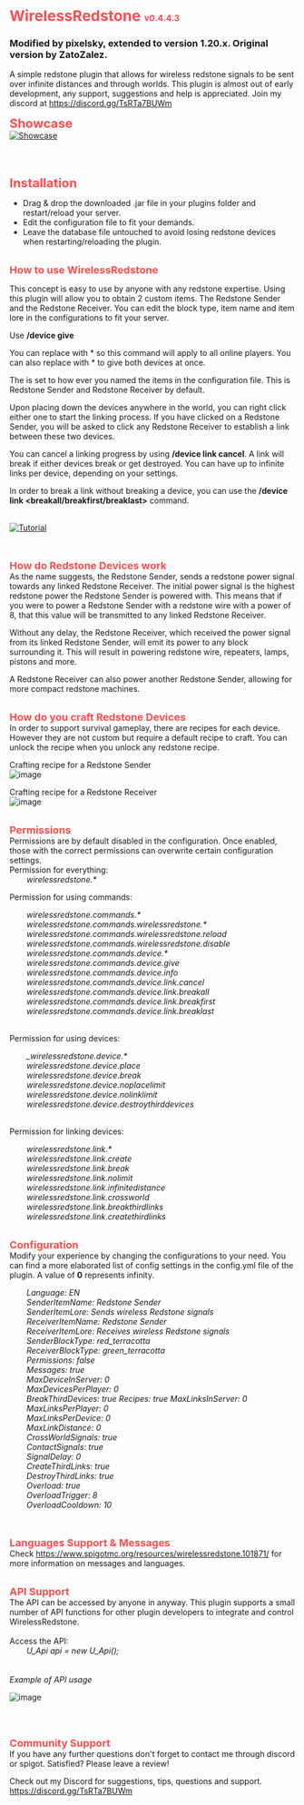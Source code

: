 # <span style="color: #ff4d4d"><b><span style="font-size: 26px">WirelessRedstone </span></b><span style="font-size: 15px">v0.4.4.3</span></span><br>
### Modified by pixelsky, extended to version 1.20.x. Original version by ZatoZalez.
A simple redstone plugin that allows for wireless redstone signals to be sent over infinite distances and through worlds. This plugin is almost out of early development, any support, suggestions and help is appreciated. Join my discord at <a href="https://discord.gg/TsRTa7BUWm" target="_blank" class="externalLink" rel="nofollow">https://discord.gg/TsRTa7BUWm
</a><br>


<b><span style="font-size: 22px"><span style="color: #ff4d4d">Showcase</span></span></b><br>
[![Showcase](https://img.youtube.com/vi/I6f77D2jJmU/0.jpg)](https://www.youtube.com/watch?v=I6f77D2jJmU)

<br>
<br>

<b><span style="font-size: 22px"><span style="color: #ff4d4d">Installation</span></span></b><br>
<ul>
<li>Drag &amp; drop the downloaded .jar file in your plugins folder and restart/reload your server.</li>
<li>Edit the configuration file to fit your demands.</li>
<li>Leave the database file untouched to avoid losing redstone devices when restarting/reloading the plugin.</li>
</ul>
<br>
<b><span style="font-size: 18px"><span style="color: #ff4d4d">
How to use WirelessRedstone</span></span></b><br>

This concept is easy to use by anyone with any redstone expertise. Using this plugin will allow you to obtain 2 custom items. The Redstone Sender and the Redstone Receiver. You can edit the block type, item name and item lore in the configurations to fit your server.

Use **/device give <player> <device> <amount>**

You can replace _<player>_ with * so this command will apply to all online players. You can also replace _<device>_ with * to give both devices at once.

The _<device>_ is set to how ever you named the items in the configuration file. This is Redstone Sender and Redstone Receiver by default.

Upon placing down the devices anywhere in the world, you can right click either one to start the linking process. If you have clicked on a Redstone Sender, you will be asked to click any Redstone Receiver to establish a link between these two devices.

You can cancel a linking progress by using **/device link cancel**. A link will break if either devices break or get destroyed. You can have up to infinite links per device, depending on your settings.

In order to break a link without breaking a device, you can use the **/device link <breakall/breakfirst/breaklast>** command.
<br>
<br>

[![Tutorial](https://img.youtube.com/vi/O5CvW6SY454/0.jpg)](https://www.youtube.com/watch?v=O5CvW6SY454)

<br>
<br>
<b><span style="font-size: 18px"><span style="color: #ff4d4d">How do Redstone Devices work</span></span></b><br>
As the name suggests, the Redstone Sender, sends a redstone power signal towards any linked Redstone Receiver. The initial power signal is the highest redstone power the Redstone Sender is powered with.
This means that if you were to power a Redstone Sender with a redstone wire with a power of 8, that this value will be transmitted to any linked Redstone Receiver.

Without any delay, the Redstone Receiver, which received the power signal from its linked Redstone Sender, will emit its power to any block surrounding it. This will result in powering redstone wire, repeaters, lamps, pistons and more.

A Redstone Receiver can also power another Redstone Sender, allowing for more compact redstone machines.
<br>
<br>

<b><span style="font-size: 18px"><span style="color: #ff4d4d">How do you craft Redstone Devices</span></span></b><br>
In order to support survival gameplay, there are recipes for each device. However they are not custom but require a default recipe to craft. You can unlock the recipe when you unlock any redstone recipe.

Crafting recipe for a Redstone Sender<br>
![image](https://cdn.discordapp.com/attachments/972457153979875330/1040093579906928660/crafting-grid.png)

Crafting recipe for a Redstone Receiver<br>
![image](https://cdn.discordapp.com/attachments/972457153979875330/1040093541013143602/crafting-grid_1.png)

<br>
<b><span style="font-size: 18px"><span style="color: #ff4d4d">Permissions</span></span></b><br>
Permissions are by default disabled in the configuration. Once enabled, those with the correct permissions can overwrite certain configuration settings.
<br>
Permission for everything:<div style="padding-left: 30px"><i>
wirelessredstone.*
</i>&ZeroWidthSpace;</div>

Permission for using commands:<br>
<div style="padding-left: 30px"><i>
wirelessredstone.commands.*<br>
wirelessredstone.commands.wirelessredstone.*<br>
wirelessredstone.commands.wirelessredstone.reload<br>
wirelessredstone.commands.wirelessredstone.disable<br>
wirelessredstone.commands.device.*<br>
wirelessredstone.commands.device.give<br>
wirelessredstone.commands.device.info<br>
wirelessredstone.commands.device.link.cancel<br>
wirelessredstone.commands.device.link.breakall<br>
wirelessredstone.commands.device.link.breakfirst<br>
wirelessredstone.commands.device.link.breaklast<br>
</i>&ZeroWidthSpace;</div>

Permission for using devices:<br>
<div style="padding-left: 30px"><i>
_wirelessredstone.device.*<br>
wirelessredstone.device.place<br>
wirelessredstone.device.break<br>
wirelessredstone.device.noplacelimit<br>
wirelessredstone.device.nolinklimit<br>
wirelessredstone.device.destroythirddevices<br>
</i>&ZeroWidthSpace;</div>

Permission for linking devices:<br>
<div style="padding-left: 30px"><i>
wirelessredstone.link.*<br>
wirelessredstone.link.create<br>
wirelessredstone.link.break<br>
wirelessredstone.link.nolimit<br>
wirelessredstone.link.infinitedistance<br>
wirelessredstone.link.crossworld<br>
wirelessredstone.link.breakthirdlinks<br>
wirelessredstone.link.createthirdlinks<br>
</i>&ZeroWidthSpace;</div>

<b><span style="font-size: 18px"><span style="color: #ff4d4d">Configuration</span></span></b><br>
Modify your experience by changing the configurations to your need. You can find a more elaborated list of config settings in the config.yml file of the plugin.
A value of **0** represents infinity.
<br>
<div style="padding-left: 30px"><i>
Language: EN<br>
SenderItemName: Redstone Sender<br>
SenderItemLore: Sends wireless Redstone signals<br>
ReceiverItemName: Redstone Sender<br>
ReceiverItemLore: Receives wireless Redstone signals<br>
SenderBlockType: red_terracotta<br>
ReceiverBlockType: green_terracotta<br>
Permissions: false<br>
Messages: true<br>
MaxDeviceInServer: 0<br>
MaxDevicesPerPlayer: 0<br>
BreakThirdDevices: true
Recipes: true
MaxLinksInServer: 0<br>
MaxLinksPerPlayer: 0<br>
MaxLinksPerDevice: 0<br>
MaxLinkDistance: 0<br>
CrossWorldSignals: true<br>
ContactSignals: true<br>
SignalDelay: 0<br>
CreateThirdLinks: true<br>
DestroyThirdLinks: true<br>
Overload: true<br>
OverloadTrigger: 8<br>
OverloadCooldown: 10<br>
</i>&ZeroWidthSpace;</div>
<br>

<b><span style="font-size: 18px"><span style="color: #ff4d4d">Languages Support & Messages</span></span></b><br>
Check
https://www.spigotmc.org/resources/wirelessredstone.101871/
for more information on messages and languages.

<br>
<b><span style="font-size: 18px"><span style="color: #ff4d4d">API Support</span></span></b><br>
The API can be accessed by anyone in anyway. This plugin supports a small number of API functions for other plugin developers to integrate and control WirelessRedstone.<br>
<br>
Access the API:<br>
<div style="padding-left: 30px"><i>
U_Api api = new U_Api();
</i>&ZeroWidthSpace;</div>
<br>
<br>
<i>Example of API usage</i><br>

![image](https://i.ibb.co/ySgbTN1/api.png)

<br>
<br>

<b><span style="font-size: 18px"><span style="color: #ff4d4d">Community Support</span></span></b><br>
If you have any further questions don't forget to contact me through discord or spigot.
Satisfied? Please leave a review!

Check out my Discord for suggestions, tips, questions and support.
https://discord.gg/TsRTa7BUWm

